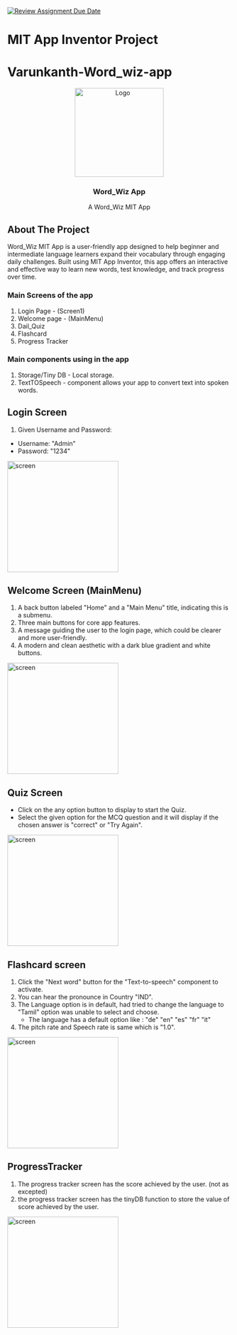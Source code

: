 [![Review Assignment Due Date](https://classroom.github.com/assets/deadline-readme-button-22041afd0340ce965d47ae6ef1cefeee28c7c493a6346c4f15d667ab976d596c.svg)](https://classroom.github.com/a/so8F8uYz)
# MIT App Inventor Project

# Varunkanth-Word_wiz-app

<!-- PROJECT LOGO -->

<div align="center">
    <img src="assets/logo2.png" alt="Logo" width="200">
  </a>
  <h3 align="center">Word_Wiz App</h3>
  <p align="center">
    A Word_Wiz MIT App
  </p>
</div>

<!-- ABOUT THE PROJECT -->

## About The Project

Word_Wiz MIT App is a user-friendly app designed to help beginner and intermediate language learners expand their vocabulary through engaging daily challenges. Built using MIT App Inventor, this app offers an interactive and effective way to learn new words, test knowledge, and track progress over time.

### Main Screens of the app

1. Login Page - (Screen1)
2. Welcome page - (MainMenu)
3. Dail_Quiz 
4. Flashcard
5. Progress Tracker

### Main components using in the app

1. Storage/Tiny DB - Local storage.
2. TextTOSpeech - component allows your app to convert text into spoken words.

## Login Screen

1. Given Username and Password:

* Username: "Admin"
* Password: "1234"

<img src="assets/login_page.jpeg" alt="screen" width="250">


## Welcome Screen (MainMenu)

1. A back button labeled "Home" and a "Main Menu" title, indicating this is a submenu.
2. Three main buttons for core app features.
3. A message guiding the user to the login page, which could be clearer and more user-friendly.
4. A modern and clean aesthetic with a dark blue gradient and white buttons.

<img src="assets/Welcome_page.jpeg" alt="screen" width="250">

## Quiz Screen

* Click on the any option button to display to start the Quiz.
* Select the given option for the MCQ question and it will display if the chosen answer is "correct" or "Try Again".

<img src="assets/Quiz.jpeg" alt="screen" width="250">

## Flashcard screen

1. Click the "Next word" button for the "Text-to-speech" component to activate.
2. You can hear the pronounce in Country "IND".
3. The Language option is in default, had tried to change the language to "Tamil" option was unable to select and choose.
    * The language has a default option like : "de"
                                               "en"
                                               "es"
                                               "fr"
                                               "it"   
4. The pitch rate and Speech rate is same which is "1.0".                                               

<img src="assets/Flashcard.jpeg" alt="screen" width="250">

## ProgressTracker

1. The progress tracker screen has the score achieved by the user.
    (not as excepted)
2. the progress tracker screen has the tinyDB function to store the value of score achieved by the user.

<img src="assets/ProgressTracker.jpeg" alt="screen" width="250">